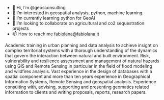 - 👋 Hi, I’m @geosconsulting
- 👀 I’m interested in geospatial analysis, python, machine learning
- 🌱 I’m currently learning python for GeoAI
- 💞️ I’m looking to collaborate on agricultural and co2 sequestration projects
- 📫 How to reach me fabiolana@fabiolana.it

<!---
geosconsulting/geosconsulting is a ✨ special ✨ repository because its `README.md` (this file) appears on your GitHub profile.
You can click the Preview link to take a look at your changes.
--->

Academic training in urban planning and data analysis to achieve insight on complex territorial systems with a thorough understanding of the dynamics that 
govern the interaction between natural and built environment.
Risk, vulnerability and resilience assessment and management of natural hazards using GIS and Remote Sensing in particular in the field of flood modeling 
and wildfires analysis.
Vast experience in the design of databases with a spatial component and more than ten years experience in Geographical Information Systems, Remote Sensing 
and geospatial analysis. Experience consulting with, advising, supporting and presenting geomatics related information to clients and writing proposals, 
reports, research papers.
